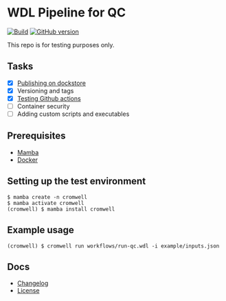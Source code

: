 # WDL Pipeline for QC

[![Build](https://github.com/maurya-anand/wdl-qc/actions/workflows/publish.yml/badge.svg)](https://github.com/maurya-anand/wdl-qc/actions/workflows/publish.yml)
[![GitHub version](https://badge.fury.io/gh/maurya-anand%2Fwdl-qc.svg)](https://badge.fury.io/gh/maurya-anand%2Fwdl-qc)

This repo is for testing purposes only.

## Tasks

- [x] [Publishing on dockstore](https://dockstore.org/workflows/github.com/maurya-anand/wdl-qc:feat-wdl-imports)
- [x] Versioning and tags
- [x] [Testing Github actions](https://github.com/users/maurya-anand/packages/container/package/wdl-qc)
- [ ] Container security
- [ ] Adding custom scripts and executables

## Prerequisites

- [Mamba](https://mamba.readthedocs.io/en/latest/index.html)
- [Docker](https://www.docker.com/)

## Setting up the test environment

```{bash}
$ mamba create -n cromwell
$ mamba activate cromwell
(cromwell) $ mamba install cromwell
```

## Example usage

```{bash}
(cromwell) $ cromwell run workflows/run-qc.wdl -i example/inputs.json
```

## Docs

- [Changelog](./CHANGELOG.md)
- [License](./LICENSE)
